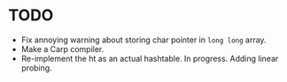 # TODO

* Fix annoying warning about storing char pointer in `long long` array.
* Make a Carp compiler.
* Re-implement the ht as an actual hashtable. In progress. Adding linear probing.